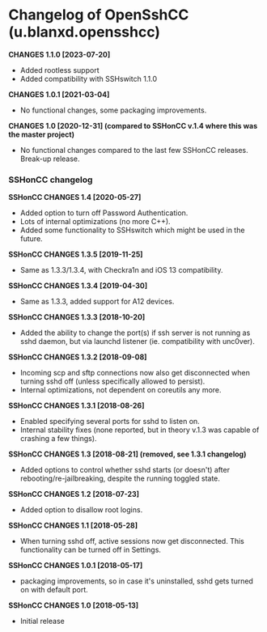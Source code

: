 # Changelog of OpenSshCC (u.blanxd.opensshcc)
**CHANGES 1.1.0 [2023-07-20]**
* Added rootless support
* Added compatibility with SSHswitch 1.1.0

**CHANGES 1.0.1 [2021-03-04]**
* No functional changes, some packaging improvements.

**CHANGES 1.0 [2020-12-31] (compared to SSHonCC v.1.4 where this was the master project)**
* No functional changes compared to the last few SSHonCC releases. Break-up release.

### SSHonCC changelog
**SSHonCC CHANGES 1.4 [2020-05-27]**
* Added option to turn off Password Authentication.
* Lots of internal optimizations (no more C++).
* Added some functionality to SSHswitch which might be used in the future.

**SSHonCC CHANGES 1.3.5 [2019-11-25]**
* Same as 1.3.3/1.3.4, with Checkra1n and iOS 13 compatibility.

**SSHonCC CHANGES 1.3.4 [2019-04-30]**
* Same as 1.3.3, added support for A12 devices.

**SSHonCC CHANGES 1.3.3 [2018-10-20]**
* Added the ability to change the port(s) if ssh server is not running as sshd daemon, but via launchd listener (ie. compatibility with unc0ver).

**SSHonCC CHANGES 1.3.2 [2018-09-08]**
* Incoming scp and sftp connections now also get disconnected when turning sshd off (unless specifically allowed to persist).
* Internal optimizations, not dependent on coreutils any more.

**SSHonCC CHANGES 1.3.1 [2018-08-26]**
* Enabled specifying several ports for sshd to listen on.
* Internal stability fixes (none reported, but in theory v.1.3 was capable of crashing a few things).

**SSHonCC CHANGES 1.3 [2018-08-21] (removed, see 1.3.1 changelog)**
* Added options to control whether sshd starts (or doesn't) after rebooting/re-jailbreaking, despite the running toggled state.

**SSHonCC CHANGES 1.2 [2018-07-23]**
* Added option to disallow root logins.

**SSHonCC CHANGES 1.1 [2018-05-28]**
* When turning sshd off, active sessions now get disconnected. This functionality can be turned off in Settings.

**SSHonCC CHANGES 1.0.1 [2018-05-17]**
* packaging improvements, so in case it's uninstalled, sshd gets turned on with default port.

**SSHonCC CHANGES 1.0 [2018-05-13]**
* Initial release
